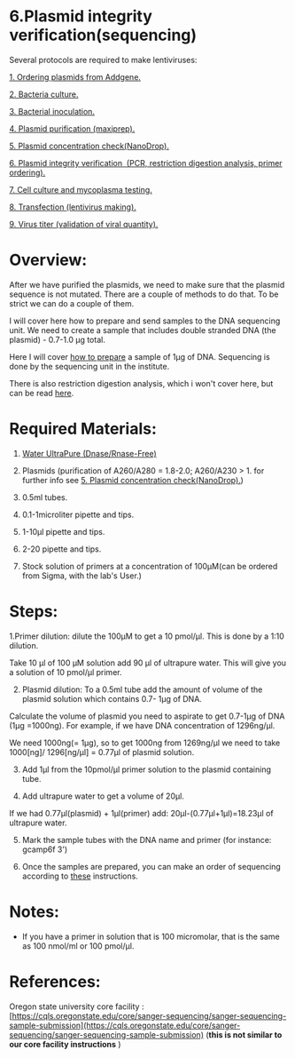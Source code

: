 
6.Plasmid integrity verification(sequencing)
=========================================================

Several protocols are required to make lentiviruses:

[1.  Ordering plasmids from Addgene.](https://github.com/NeuralSyntaxLab/lab-handbook/blob/main/Chemichals%2C%20Solutions%2C%20Dlutions%2C%20and%20Reagents/lentivirus%20production%20protocols/1.ordering%20plasmids%20from%20Addgene.md)
    
[2.  Bacteria culture.](https://github.com/NeuralSyntaxLab/lab-handbook/blob/main/Chemichals%2C%20Solutions%2C%20Dlutions%2C%20and%20Reagents/lentivirus%20production%20protocols/2.bacteria%20culture.md)
    
[3.  Bacterial inoculation.](https://github.com/NeuralSyntaxLab/lab-handbook/blob/main/Chemichals%2C%20Solutions%2C%20Dlutions%2C%20and%20Reagents/lentivirus%20production%20protocols/3.bacterial%20inoculation.md)
    
[4.  Plasmid purification (maxiprep).](https://github.com/NeuralSyntaxLab/lab-handbook/blob/main/Chemichals%2C%20Solutions%2C%20Dlutions%2C%20and%20Reagents/lentivirus%20production%20protocols/4.%20plasmid%20purification.md)
    
[5.  Plasmid concentration check(NanoDrop).](https://github.com/NeuralSyntaxLab/lab-handbook/blob/main/Chemichals%2C%20Solutions%2C%20Dlutions%2C%20and%20Reagents/lentivirus%20production%20protocols/5.%20plasmid%20concentration%20check.md)
    
[6.  Plasmid integrity verification  (PCR, restriction digestion analysis, primer ordering).](https://github.com/NeuralSyntaxLab/lab-handbook/blob/main/Chemichals%2C%20Solutions%2C%20Dlutions%2C%20and%20Reagents/lentivirus%20production%20protocols/6.plasmid%20integrity%20verification(sequencing).md)
    
[7.  Cell culture and mycoplasma testing.](https://github.com/NeuralSyntaxLab/lab-handbook/blob/main/Chemichals%2C%20Solutions%2C%20Dlutions%2C%20and%20Reagents/lentivirus%20production%20protocols/7.HEK%20293T%20cells%20split%20and%20maintenance.md)
    
[8. Transfection (lentivirus making).](https://github.com/NeuralSyntaxLab/lab-handbook/blob/main/Chemichals%2C%20Solutions%2C%20Dlutions%2C%20and%20Reagents/lentivirus%20production%20protocols/8.Transfection.md)
    
[9.  Virus titer (validation of viral quantity).](https://github.com/NeuralSyntaxLab/lab-handbook/blob/main/Chemichals,%20Solutions,%20Dlutions,%20and%20Reagents/lentivirus%20production%20protocols/9.virus%20titer%20(validation%20of%20viral%20quantity).md)
    

  

Overview:
=========

After we have purified the plasmids, we need to make sure that the plasmid sequence is not mutated. There are a couple of methods to do that. To be strict we can do a couple of them.

I will cover here how to prepare and send samples to the DNA sequencing unit. We need to create a sample that includes double stranded DNA (the plasmid) - 0.7-1.0 µg total.

Here I will cover [how to prepare](http://www.weizmann.ac.il/LS_CoreFacilities/dna-sequencing/sample-preparation) a sample of 1µg of DNA. Sequencing is done by the sequencing unit in the institute.

There is also restriction digestion analysis, which i won't cover here, but can be read [here](https://www.addgene.org/protocols/restriction-digest/).

  

Required Materials:
===================

1.  [Water UltraPure (Dnase/Rnase-Free)](https://www1.weizmann.ac.il/rechesh/warehouse-catalog/search-results?searchText=020043336&type=1&fromIndex=1&toIndex=50&)
    
2.  Plasmids (purification of A260/A280 = 1.8-2.0; A260/A230 > 1. for further info see [5.  Plasmid concentration check(NanoDrop).](https://github.com/NeuralSyntaxLab/lab-handbook/blob/main/Chemichals%2C%20Solutions%2C%20Dlutions%2C%20and%20Reagents/lentivirus%20production%20protocols/5.%20plasmid%20concentration%20check.md))
    
3.  0.5ml tubes.
    
4.  0.1-1microliter pipette and tips.
    
5.  1-10µl pipette and tips.
    
6.  2-20 pipette and tips.
    
7.  Stock solution of primers at a concentration of 100µM(can be ordered from Sigma, with the lab's User.)
    

Steps:
======

1.Primer dilution: dilute the 100µM to get a 10 pmol/µl. This is done by a 1:10 dilution.
    

Take 10 µl of 100 µM solution add 90 µl of ultrapure water. This will give you a solution of 10 pmol/µl primer.


2. Plasmid dilution: To a 0.5ml tube add the amount of volume of the plasmid solution which contains 0.7- 1µg of DNA.
    

Calculate the volume of plasmid you need to aspirate to get 0.7-1µg of DNA (1µg =1000ng).
For example, if we have DNA concentration of 1296ng/µl.

We need 1000ng(= 1µg), so to get 1000ng from 1269ng/µl we need to take  1000\[ng\]/ 1296\[ng/µl\] = 0.77µl of plasmid solution.

  


3.  Add 1µl from the 10pmol/µl primer solution to the plasmid containing tube.
    

4.  Add ultrapure water to get a volume of 20µl.
    

If we had 0.77µl(plasmid) + 1µl(primer) add: 20µl-(0.77µl+1µl)=18.23µl of ultrapure water.

5.  Mark the sample tubes with the DNA name and primer (for instance: gcamp6f 3')
    

6.  Once the samples are prepared, you can make an order of sequencing according to [these](http://www.weizmann.ac.il/LS_CoreFacilities/dna-sequencing/how-order) instructions.
    

Notes:
======

* If you have a primer in solution that is 100 micromolar, that is the same as 100 nmol/ml or 100 pmol/µl.
    

  

References:
===========

Oregon state university core facility :[https://cqls.oregonstate.edu/core/sanger-sequencing/sanger-sequencing-sample-submission](https://cqls.oregonstate.edu/core/sanger-sequencing/sanger-sequencing-sample-submission) (**this is not similar to our core facility instructions** )
